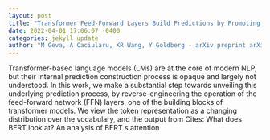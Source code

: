 ```yaml
--- 
layout: post 
title: "Transformer Feed-Forward Layers Build Predictions by Promoting Concepts in the Vocabulary Space" 
date: 2022-04-01 17:06:07 -0400 
categories: jekyll update 
author: "M Geva, A Caciularu, KR Wang, Y Goldberg - arXiv preprint arXiv:2203.14680, 2022" 
--- 
```

Transformer-based language models (LMs) are at the core of modern NLP, but their internal prediction construction process is opaque and largely not understood. In this work, we make a substantial step towards unveiling this underlying prediction process, by reverse-engineering the operation of the feed-forward network (FFN) layers, one of the building blocks of transformer models. We view the token representation as a changing distribution over the vocabulary, and the output from Cites: What does BERT look at? An analysis of BERT s attention